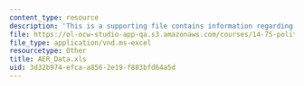 ```yaml
---
content_type: resource
description: 'This is a supporting file contains information regarding Dataset: IncomeandDemocracy.dta.'
file: https://ol-ocw-studio-app-qa.s3.amazonaws.com/courses/14-75-political-economy-and-economic-development-fall-2012/3d32b974efcaa8562e19f883bfd64a5d_AER_Data.xls
file_type: application/vnd.ms-excel
resourcetype: Other
title: AER_Data.xls
uid: 3d32b974-efca-a856-2e19-f883bfd64a5d
---
```

